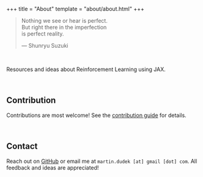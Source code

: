 +++
title = "About"
template = "about/about.html"
+++
 
> Nothing we see or hear is perfect.  
> But right there in the imperfection  
> is perfect reality.  
>
> — Shunryu Suzuki

<br>

Resources and ideas about Reinforcement Learning using JAX. 

<br>

## Contribution

Contributions are most welcome! See the [contribution guide](./contribution) for details.  

<br>

## Contact

Reach out on [GitHub](https://github.com/dorjeduck) or email me at `martin.dudek [at] gmail [dot] com`. All feedback and ideas are appreciated!


